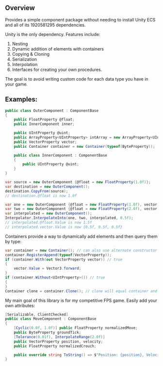 ## Overview

Provides a simple component package without needing to install Unity ECS and all of its 1920581295 dependencies.

Unity is the only dependency. Features include:
1) Nesting
2) Dynamic addition of elements with containers
3) Copying & Cloning
4) Serialization
5) Interpolation
6) Interfaces for creating your own procedures.

The goal is to avoid writing custom code for each data type you have in your game.

## Examples:

```csharp
public class OuterComponent : ComponentBase
{
    public FloatProperty @float;
    public InnerComponent inner;

    public UIntProperty @uint;
    public ArrayProperty<UIntProperty> intArray = new ArrayProperty<UIntProperty>(2);
    public VectorProperty vector;
    public Container container = new Container(typeof(ByteProperty));

    public class InnerComponent : ComponentBase
    {
        public UIntProperty @uint;
    }
}

var source = new OuterComponent {@float = new FloatProperty(1.0f)};
var destination = new OuterComponent();
destination.CopyFrom(source);
// destination.@float is now 1.0f

var one = new OuterComponent {@float = new FloatProperty(1.0f), vector = new VectorProperty(Vector3.one)};
var two = new OuterComponent {@float = new FloatProperty(2.0f), vector = new VectorProperty(Vector3.zero)};
var interpolated = new OuterComponent();
Interpolator.InterpolateInto(one, two, interpolated, 0.5f);
// interpolated.@float.Value is now 1.5f
// interpolated.vector.Value is now {0.5f, 0.5f, 0.5f}
```

Containers provide a way to dynamically add elements and then query them by type:

```csharp
var container = new Container(); // can also use alternate constructor for list of types
container.RegisterAppend(typeof(VectorProperty));
if (container.With(out VectorProperty vector)) // true
{
    vector.Value = Vector3.forward;
}
if (container.Without<UIntProperty>()) // true
{
}
Container clone = container.Clone(); // clone will equal container and have same element types
```

My main goal of this library is for my competitive FPS game. Easily add your own attributes:

```csharp
[Serializable, ClientChecked]
public class MoveComponent : ComponentBase
{
    [Cyclic(0.0f, 1.0f)] public FloatProperty normalizedMove;
    public ByteProperty groundTick;
    [Tolerance(0.01f), InterpolateRange(2.0f)]
    public VectorProperty position, velocity;
    public FloatProperty normalizedCrouch;

    public override string ToString() => $"Position: {position}, Velocity: {velocity}";
}
```


